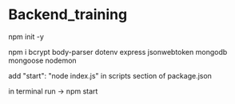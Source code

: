 # Backend_training

npm init -y

npm i bcrypt body-parser dotenv express jsonwebtoken mongodb mongoose nodemon

add "start": "node index.js" in scripts section of package.json

in terminal run -> npm start
